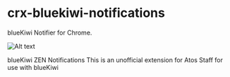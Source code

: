 crx-bluekiwi-notifications
==========================

blueKiwi Notifier for Chrome.

![Alt text](http://instacod.es/file/74330)

blueKiwi ZEN Notifications
This is an unofficial extension for Atos Staff for use with blueKiwi

